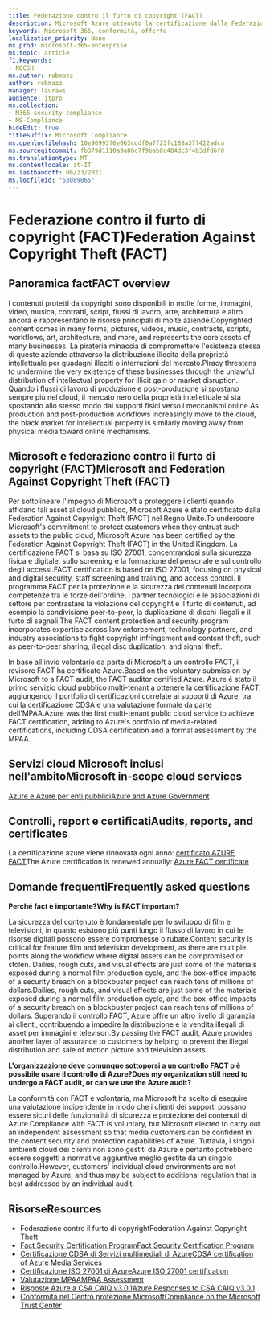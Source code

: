 ```yaml
---
title: Federazione contro il furto di copyright (FACT)
description: Microsoft Azure ottenuto la certificazione dalla Federazione contro il furto di copyright nel Regno Unito.
keywords: Microsoft 365, conformità, offerte
localization_priority: None
ms.prod: microsoft-365-enterprise
ms.topic: article
f1.keywords:
- NOCSH
ms.author: robmazz
author: robmazz
manager: laurawi
audience: itpro
ms.collection:
- M365-security-compliance
- MS-Compliance
hideEdit: true
titleSuffix: Microsoft Compliance
ms.openlocfilehash: 10e96993f6e063ccdf0a7f23fc188a37f422adca
ms.sourcegitcommit: fb379d1110a9a86c7f9bab8c484dc3f4b3dfd6f0
ms.translationtype: MT
ms.contentlocale: it-IT
ms.lasthandoff: 06/23/2021
ms.locfileid: "53089065"
---
```

# <a name="federation-against-copyright-theft-fact"></a><span data-ttu-id="1076e-104">Federazione contro il furto di copyright (FACT)</span><span class="sxs-lookup"><span data-stu-id="1076e-104">Federation Against Copyright Theft (FACT)</span></span>

## <a name="fact-overview"></a><span data-ttu-id="1076e-105">Panoramica fact</span><span class="sxs-lookup"><span data-stu-id="1076e-105">FACT overview</span></span>

<span data-ttu-id="1076e-106">I contenuti protetti da copyright sono disponibili in molte forme, immagini, video, musica, contratti, script, flussi di lavoro, arte, architettura e altro ancora e rappresentano le risorse principali di molte aziende.</span><span class="sxs-lookup"><span data-stu-id="1076e-106">Copyrighted content comes in many forms, pictures, videos, music, contracts, scripts, workflows, art, architecture, and more, and represents the core assets of many businesses.</span></span> <span data-ttu-id="1076e-107">La pirateria minaccia di compromettere l'esistenza stessa di queste aziende attraverso la distribuzione illecita della proprietà intellettuale per guadagni illeciti o interruzioni del mercato.</span><span class="sxs-lookup"><span data-stu-id="1076e-107">Piracy threatens to undermine the very existence of these businesses through the unlawful distribution of intellectual property for illicit gain or market disruption.</span></span> <span data-ttu-id="1076e-108">Quando i flussi di lavoro di produzione e post-produzione si spostano sempre più nel cloud, il mercato nero della proprietà intellettuale si sta spostando allo stesso modo dai supporti fisici verso i meccanismi online.</span><span class="sxs-lookup"><span data-stu-id="1076e-108">As production and post-production workflows increasingly move to the cloud, the black market for intellectual property is similarly moving away from physical media toward online mechanisms.</span></span>

## <a name="microsoft-and-federation-against-copyright-theft-fact"></a><span data-ttu-id="1076e-109">Microsoft e federazione contro il furto di copyright (FACT)</span><span class="sxs-lookup"><span data-stu-id="1076e-109">Microsoft and Federation Against Copyright Theft (FACT)</span></span>

<span data-ttu-id="1076e-110">Per sottolineare l'impegno di Microsoft a proteggere i clienti quando affidano tali asset al cloud pubblico, Microsoft Azure è stato certificato dalla Federation Against Copyright Theft (FACT) nel Regno Unito.</span><span class="sxs-lookup"><span data-stu-id="1076e-110">To underscore Microsoft's commitment to protect customers when they entrust such assets to the public cloud, Microsoft Azure has been certified by the Federation Against Copyright Theft (FACT) in the United Kingdom.</span></span> <span data-ttu-id="1076e-111">La certificazione FACT si basa su ISO 27001, concentrandosi sulla sicurezza fisica e digitale, sullo screening e la formazione del personale e sul controllo degli accessi.</span><span class="sxs-lookup"><span data-stu-id="1076e-111">FACT certification is based on ISO 27001, focusing on physical and digital security, staff screening and training, and access control.</span></span> <span data-ttu-id="1076e-112">Il programma FACT per la protezione e la sicurezza dei contenuti incorpora competenze tra le forze dell'ordine, i partner tecnologici e le associazioni di settore per contrastare la violazione del copyright e il furto di contenuti, ad esempio la condivisione peer-to-peer, la duplicazione di dischi illegali e il furto di segnali.</span><span class="sxs-lookup"><span data-stu-id="1076e-112">The FACT content protection and security program incorporates expertise across law enforcement, technology partners, and industry associations to fight copyright infringement and content theft, such as peer-to-peer sharing, illegal disc duplication, and signal theft.</span></span>

<span data-ttu-id="1076e-113">In base all'invio volontario da parte di Microsoft a un controllo FACT, il revisore FACT ha certificato Azure.</span><span class="sxs-lookup"><span data-stu-id="1076e-113">Based on the voluntary submission by Microsoft to a FACT audit, the FACT auditor certified Azure.</span></span> <span data-ttu-id="1076e-114">Azure è stato il primo servizio cloud pubblico multi-tenant a ottenere la certificazione FACT, aggiungendo il portfolio di certificazioni correlate ai supporti di Azure, tra cui la certificazione CDSA e una valutazione formale da parte dell'MPAA.</span><span class="sxs-lookup"><span data-stu-id="1076e-114">Azure was the first multi-tenant public cloud service to achieve FACT certification, adding to Azure's portfolio of media-related certifications, including CDSA certification and a formal assessment by the MPAA.</span></span>

## <a name="microsoft-in-scope-cloud-services"></a><span data-ttu-id="1076e-115">Servizi cloud Microsoft inclusi nell'ambito</span><span class="sxs-lookup"><span data-stu-id="1076e-115">Microsoft in-scope cloud services</span></span>

[<span data-ttu-id="1076e-116">Azure e Azure per enti pubblici</span><span class="sxs-lookup"><span data-stu-id="1076e-116">Azure and Azure Government</span></span>](https://aka.ms/AzureCompliance)

## <a name="audits-reports-and-certificates"></a><span data-ttu-id="1076e-117">Controlli, report e certificati</span><span class="sxs-lookup"><span data-stu-id="1076e-117">Audits, reports, and certificates</span></span>

<span data-ttu-id="1076e-118">La certificazione azure viene rinnovata ogni anno: [certificato AZURE FACT](https://aka.ms/azurefactcert)</span><span class="sxs-lookup"><span data-stu-id="1076e-118">The Azure certification is renewed annually: [Azure FACT certificate](https://aka.ms/azurefactcert)</span></span>

## <a name="frequently-asked-questions"></a><span data-ttu-id="1076e-119">Domande frequenti</span><span class="sxs-lookup"><span data-stu-id="1076e-119">Frequently asked questions</span></span>

<span data-ttu-id="1076e-120">**Perché fact è importante?**</span><span class="sxs-lookup"><span data-stu-id="1076e-120">**Why is FACT important?**</span></span>

<span data-ttu-id="1076e-121">La sicurezza del contenuto è fondamentale per lo sviluppo di film e televisioni, in quanto esistono più punti lungo il flusso di lavoro in cui le risorse digitali possono essere compromesse o rubate.</span><span class="sxs-lookup"><span data-stu-id="1076e-121">Content security is critical for feature film and television development, as there are multiple points along the workflow where digital assets can be compromised or stolen.</span></span> <span data-ttu-id="1076e-122">Dailies, rough cuts, and visual effects are just some of the materials exposed during a normal film production cycle, and the box-office impacts of a security breach on a blockbuster project can reach tens of millions of dollars.</span><span class="sxs-lookup"><span data-stu-id="1076e-122">Dailies, rough cuts, and visual effects are just some of the materials exposed during a normal film production cycle, and the box-office impacts of a security breach on a blockbuster project can reach tens of millions of dollars.</span></span> <span data-ttu-id="1076e-123">Superando il controllo FACT, Azure offre un altro livello di garanzia ai clienti, contribuendo a impedire la distribuzione e la vendita illegali di asset per immagini e televisori.</span><span class="sxs-lookup"><span data-stu-id="1076e-123">By passing the FACT audit, Azure provides another layer of assurance to customers by helping to prevent the illegal distribution and sale of motion picture and television assets.</span></span>

<span data-ttu-id="1076e-124">**L'organizzazione deve comunque sottoporsi a un controllo FACT o è possibile usare il controllo di Azure?**</span><span class="sxs-lookup"><span data-stu-id="1076e-124">**Does my organization still need to undergo a FACT audit, or can we use the Azure audit?**</span></span>

<span data-ttu-id="1076e-125">La conformità con FACT è volontaria, ma Microsoft ha scelto di eseguire una valutazione indipendente in modo che i clienti dei supporti possano essere sicuri delle funzionalità di sicurezza e protezione dei contenuti di Azure.</span><span class="sxs-lookup"><span data-stu-id="1076e-125">Compliance with FACT is voluntary, but Microsoft elected to carry out an independent assessment so that media customers can be confident in the content security and protection capabilities of Azure.</span></span> <span data-ttu-id="1076e-126">Tuttavia, i singoli ambienti cloud dei clienti non sono gestiti da Azure e pertanto potrebbero essere soggetti a normative aggiuntive meglio gestite da un singolo controllo.</span><span class="sxs-lookup"><span data-stu-id="1076e-126">However, customers' individual cloud environments are not managed by Azure, and thus may be subject to additional regulation that is best addressed by an individual audit.</span></span>

## <a name="resources"></a><span data-ttu-id="1076e-127">Risorse</span><span class="sxs-lookup"><span data-stu-id="1076e-127">Resources</span></span>

- <span data-ttu-id="1076e-128">Federazione contro il furto di copyright</span><span class="sxs-lookup"><span data-stu-id="1076e-128">Federation Against Copyright Theft</span></span>
- [<span data-ttu-id="1076e-129">Fact Security Certification Program</span><span class="sxs-lookup"><span data-stu-id="1076e-129">Fact Security Certification Program</span></span>](https://go.microsoft.com/fwlink/?linkid=2099508)
- [<span data-ttu-id="1076e-130">Certificazione CDSA di Servizi multimediali di Azure</span><span class="sxs-lookup"><span data-stu-id="1076e-130">CDSA certification of Azure Media Services</span></span>](https://aka.ms/cdsa-cert)
- [<span data-ttu-id="1076e-131">Certificazione ISO 27001 di Azure</span><span class="sxs-lookup"><span data-stu-id="1076e-131">Azure ISO 27001 certification</span></span>](https://aka.ms/Azure-BSI-Cert)
- [<span data-ttu-id="1076e-132">Valutazione MPAA</span><span class="sxs-lookup"><span data-stu-id="1076e-132">MPAA Assessment</span></span>](offering-mpaa.md)
- [<span data-ttu-id="1076e-133">Risposte Azure a CSA CAIQ v3.0.1</span><span class="sxs-lookup"><span data-stu-id="1076e-133">Azure Responses to CSA CAIQ v3.0.1</span></span>](https://aka.ms/csacaiqresponses)
- [<span data-ttu-id="1076e-134">Conformità nel Centro protezione Microsoft</span><span class="sxs-lookup"><span data-stu-id="1076e-134">Compliance on the Microsoft Trust Center</span></span>](https://www.microsoft.com/trust-center/compliance/compliance-overview)
